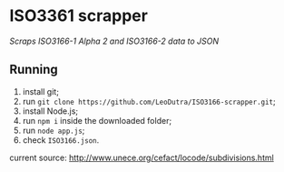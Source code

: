 ISO3361 scrapper
================
*Scraps ISO3166-1 Alpha 2 and ISO3166-2 data to JSON*

Running
-------
  1. install git;
  2. run `git clone https://github.com/LeoDutra/ISO3166-scrapper.git`;
  3. install Node.js;
  4. run `npm i` inside the downloaded folder;
  5. run `node app.js`;
  6. check `ISO3166.json`.

current source:
http://www.unece.org/cefact/locode/subdivisions.html
